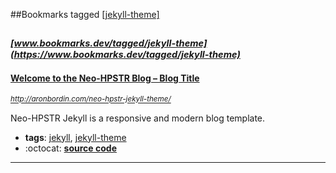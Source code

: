 ##Bookmarks tagged [[jekyll-theme]](https://www.bookmarks.dev?q=[jekyll-theme])

_<sup><sup>[www.bookmarks.dev/tagged/jekyll-theme](https://www.bookmarks.dev/tagged/jekyll-theme)</sup></sup>_
---
#### [Welcome to the Neo-HPSTR Blog – Blog Title](http://aronbordin.com/neo-hpstr-jekyll-theme/)
_<sup>http://aronbordin.com/neo-hpstr-jekyll-theme/</sup>_

Neo-HPSTR Jekyll is a responsive and modern blog template.
* **tags**: [jekyll](../tagged/jekyll.md), [jekyll-theme](../tagged/jekyll-theme.md)
* :octocat: **[source code](https://github.com/aron-bordin/neo-hpstr-jekyll-theme)**
---
